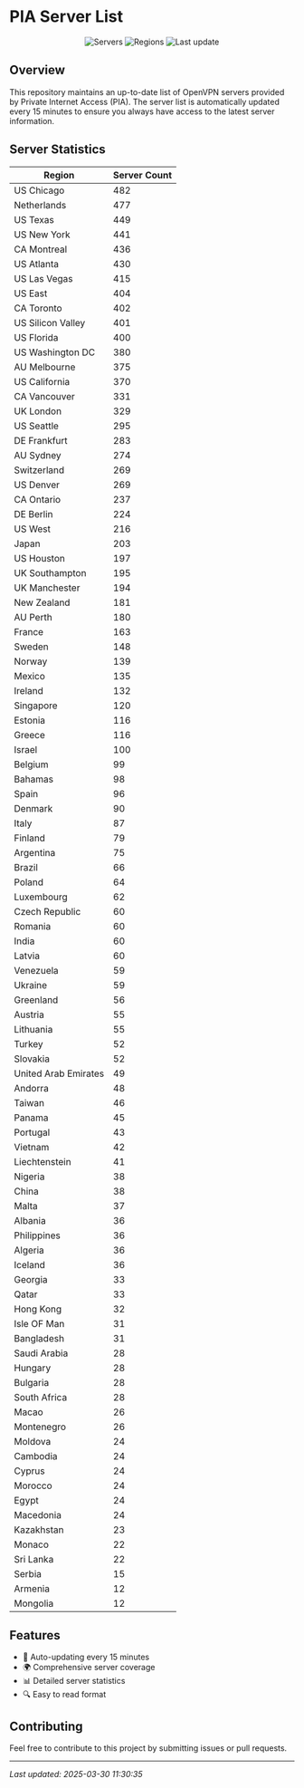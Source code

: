 # PIA Server List

<div align="center">

![Servers](https://img.shields.io/badge/servers-13,497-blue)
![Regions](https://img.shields.io/badge/regions-97-blue)
![Last update](https://img.shields.io/badge/Last_Updated-March_30_2025_06:30_EST-blue)

</div>

## Overview
This repository maintains an up-to-date list of OpenVPN servers provided by Private Internet Access (PIA). The server list is automatically updated every 15 minutes to ensure you always have access to the latest server information.

## Server Statistics
| Region | Server Count |
|--------|--------------|
| US Chicago                     | 482          |
| Netherlands                    | 477          |
| US Texas                       | 449          |
| US New York                    | 441          |
| CA Montreal                    | 436          |
| US Atlanta                     | 430          |
| US Las Vegas                   | 415          |
| US East                        | 404          |
| CA Toronto                     | 402          |
| US Silicon Valley              | 401          |
| US Florida                     | 400          |
| US Washington DC               | 380          |
| AU Melbourne                   | 375          |
| US California                  | 370          |
| CA Vancouver                   | 331          |
| UK London                      | 329          |
| US Seattle                     | 295          |
| DE Frankfurt                   | 283          |
| AU Sydney                      | 274          |
| Switzerland                    | 269          |
| US Denver                      | 269          |
| CA Ontario                     | 237          |
| DE Berlin                      | 224          |
| US West                        | 216          |
| Japan                          | 203          |
| US Houston                     | 197          |
| UK Southampton                 | 195          |
| UK Manchester                  | 194          |
| New Zealand                    | 181          |
| AU Perth                       | 180          |
| France                         | 163          |
| Sweden                         | 148          |
| Norway                         | 139          |
| Mexico                         | 135          |
| Ireland                        | 132          |
| Singapore                      | 120          |
| Estonia                        | 116          |
| Greece                         | 116          |
| Israel                         | 100          |
| Belgium                        | 99           |
| Bahamas                        | 98           |
| Spain                          | 96           |
| Denmark                        | 90           |
| Italy                          | 87           |
| Finland                        | 79           |
| Argentina                      | 75           |
| Brazil                         | 66           |
| Poland                         | 64           |
| Luxembourg                     | 62           |
| Czech Republic                 | 60           |
| Romania                        | 60           |
| India                          | 60           |
| Latvia                         | 60           |
| Venezuela                      | 59           |
| Ukraine                        | 59           |
| Greenland                      | 56           |
| Austria                        | 55           |
| Lithuania                      | 55           |
| Turkey                         | 52           |
| Slovakia                       | 52           |
| United Arab Emirates           | 49           |
| Andorra                        | 48           |
| Taiwan                         | 46           |
| Panama                         | 45           |
| Portugal                       | 43           |
| Vietnam                        | 42           |
| Liechtenstein                  | 41           |
| Nigeria                        | 38           |
| China                          | 38           |
| Malta                          | 37           |
| Albania                        | 36           |
| Philippines                    | 36           |
| Algeria                        | 36           |
| Iceland                        | 36           |
| Georgia                        | 33           |
| Qatar                          | 33           |
| Hong Kong                      | 32           |
| Isle OF Man                    | 31           |
| Bangladesh                     | 31           |
| Saudi Arabia                   | 28           |
| Hungary                        | 28           |
| Bulgaria                       | 28           |
| South Africa                   | 28           |
| Macao                          | 26           |
| Montenegro                     | 26           |
| Moldova                        | 24           |
| Cambodia                       | 24           |
| Cyprus                         | 24           |
| Morocco                        | 24           |
| Egypt                          | 24           |
| Macedonia                      | 24           |
| Kazakhstan                     | 23           |
| Monaco                         | 22           |
| Sri Lanka                      | 22           |
| Serbia                         | 15           |
| Armenia                        | 12           |
| Mongolia                       | 12           |

## Features
- 🔄 Auto-updating every 15 minutes
- 🌍 Comprehensive server coverage
- 📊 Detailed server statistics
- 🔍 Easy to read format

## Contributing
Feel free to contribute to this project by submitting issues or pull requests.

---
*Last updated: 2025-03-30 11:30:35*